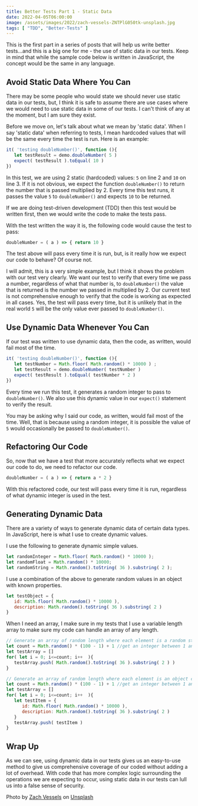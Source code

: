 ```yaml
---
title: Better Tests Part 1 - Static Data
date: 2022-04-05T06:00:00
image: /assets/images/2022/zach-vessels-ZNTPlG050tk-unsplash.jpg
tags: [ "TDD", "Better-Tests" ]
---
```

This is the first part in a series of posts that will help us write better tests...and this is a big one for me - the use of static data in our tests. Keep in mind that while the sample code below is written in JavaScript, the concept would be the same in any language.

## Avoid Static Data Where You Can

There may be some people who would state we should never use static data in our tests, but, I think it is safe to assume there are use cases where we would need to use static data in some of our tests. I can't think of any at the moment, but I am sure they exist.

Before we move on, let's talk about what we mean by 'static data'. When I say 'static data' when referring to tests, I mean hardcoded values that will be the same every time the test is run. Here is an example:

```javascript
it( 'testing doubleNumber()', function (){
   let testResult = demo.doubleNumber( 5 )
   expect( testResult ).toEqual( 10 )
})
```

In this test, we are using 2 static (hardcoded) values: `5` on line 2 and `10` on line 3. If it is not obvious, we expect the function `doubleNumber()` to return the number that is passed multiplied by 2. Every time this test runs, it passes the value `5` to `doubleNumber()` and expects `10` to be returned.

If we are doing test-driven development (TDD) then this test would be written first, then we would write the code to make the tests pass. 

With the test written the way it is, the following code would cause the test to pass:

```javascript
doubleNumber = ( a ) => { return 10 }
```

The test above will pass every time it is run, but, is it really how we expect our code to behave? Of course not.

I will admit, this is a very simple example, but I think it shows the problem with our test very clearly. We want our test to verify that every time we pass a number, regardless of what that number is,  to `doubleNumber()` the value that is returned is the number we passed in multiplied by 2. Our current test is not comprehensive enough to verify that the code is working as expected in all cases. Yes, the test will pass every time, but it is unlikely that in the real world `5` will be the only value ever passed to `doubleNumber()`.

## Use Dynamic Data Whenever You Can

If our test was written to use dynamic data, then the code, as written, would fail most of the time.
```javascript
it( 'testing doubleNumber()', function (){
   let testNumber = Math.floor( Math.random() * 10000 ) ;
   let testResult = demo.doubleNumber( testNumber )
   expect( testResult ).toEqual( testNumber * 2 )
})
```
Every time we run this test, it generates a random integer to pass to `doubleNumber()`. We also use this dynamic value in our `expect()` statement to verify the result.

You may be asking why I said our code, as written, would fail most of the time. Well, that is because using a random integer, it is possible the value of `5` would occasionally be passed to `doubleNumber()`.

## Refactoring Our Code

So, now that we have a test that more accurately reflects what we expect our code to do, we need to refactor our code.

```javascript
doubleNumber = ( a ) => { return a * 2 }
```

With this refactored code, our test will pass every time it is run, regardless of what dynamic integer is used in the test.

## Generating Dynamic Data
There are a variety of ways to generate dynamic data of certain data types. In JavaScript, here is what I use to create dynamic values.

I use the following to generate dynamic simple values.
```javascript
let randomInteger = Math.floor( Math.random() * 10000 ); 
let randomFloat = Math.random() * 10000; 
let randomString = Math.random().toString( 36 ).substring( 2 );
```

I use a combination of the above to generate random values in an object with known properties.
```javascript
let testObject = {
   id: Math.floor( Math.random() * 10000 ),
   description: Math.random().toString( 36 ).substring( 2 )
}
```

When I need an array, I make sure in my tests that I use a variable length array to make sure my code can handle an array of any length.
```javascript
// Generate an array of random length where each element is a random string
let count = Math.random() * (100 - 1) + 1 //get an integer between 1 and 100
let testArray = []
for( let i = 0; i<=count; i++  ){
   testArray.push( Math.random().toString( 36 ).substring( 2 ) )
}

// Generate an array of random length where each element is an object containing random data
let count = Math.random() * (100 - 1) + 1 //get an integer between 1 and 100
let testArray = []
for( let i = 0; i<=count; i++  ){
   let testItem = {
      id: Math.floor( Math.random() * 10000 ),
      description: Math.random().toString( 36 ).substring( 2 )
   }
   testArray.push( testItem )
}
```

## Wrap Up

As we can see, using dynamic data in our tests gives us an easy-to-use method to give us comprehensive coverage of our coded without adding a lot of overhead. With code that has more complex logic surrounding the operations we are expecting to occur, using static data in our tests can lull us into a false sense of security. 

Photo by [Zach Vessels](https://unsplash.com/@zvessels55?utm_source=unsplash&utm_medium=referral&utm_content=creditCopyText) on [Unsplash](https://unsplash.com/s/photos/static?utm_source=unsplash&utm_medium=referral&utm_content=creditCopyText)

